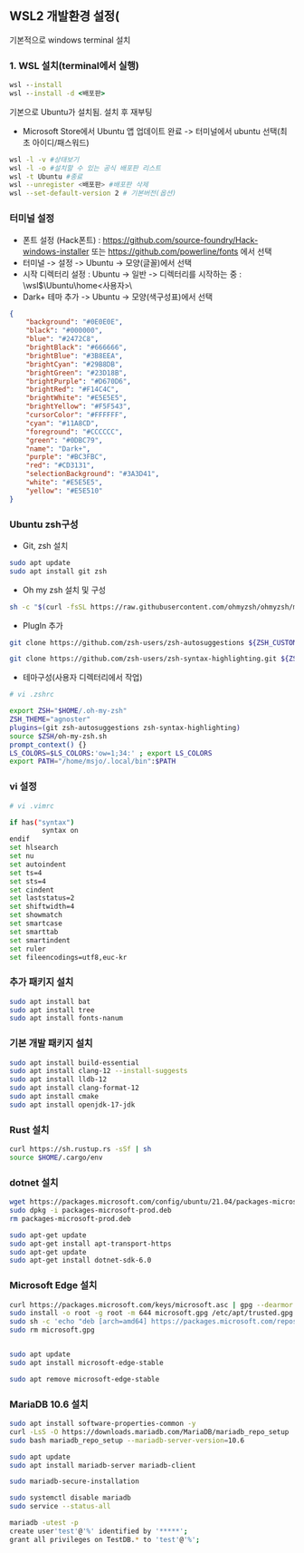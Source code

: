 ## WSL2 개발환경 설정(

기본적으로 windows terminal 설치

### 1. WSL 설치(terminal에서 실행)
```bat
wsl --install
wsl --install -d <배포판>
```

기본으로 Ubuntu가 설치됨. 설치 후 재부팅
* Microsoft Store에서 Ubuntu 앱 업데이트 완료 -> 터미널에서 ubuntu 선택(최초 아이디/패스워드)

```bash
wsl -l -v #상태보기 
wsl -l -o #설치할 수 있는 공식 배포판 리스트
wsl -t Ubuntu #종료
wsl --unregister <배포판> #배포판 삭제
wsl --set-default-version 2 # 기본버전(옵션)
```
### 터미널 설정

* 폰트 설정 (Hack폰트) : https://github.com/source-foundry/Hack-windows-installer 또는 https://github.com/powerline/fonts 에서 선택
* 터미널 -> 설정 ->  Ubuntu -> 모양(글꼴)에서 선택
* 시작 디렉터리 설정 : Ubuntu -> 일반 -> 디렉터리를 시작하는 중 : \\wsl$\Ubuntu\home\<사용자>\
* Dark+ 테마 추가 ->  Ubuntu -> 모양(색구성표)에서 선택
```json
{
    "background": "#0E0E0E",
    "black": "#000000",
    "blue": "#2472C8",
    "brightBlack": "#666666",
    "brightBlue": "#3B8EEA",
    "brightCyan": "#29B8DB",
    "brightGreen": "#23D18B",
    "brightPurple": "#D670D6",
    "brightRed": "#F14C4C",
    "brightWhite": "#E5E5E5",
    "brightYellow": "#F5F543",
    "cursorColor": "#FFFFFF",
    "cyan": "#11A8CD",
    "foreground": "#CCCCCC",
    "green": "#0DBC79",
    "name": "Dark+",
    "purple": "#BC3FBC",
    "red": "#CD3131",
    "selectionBackground": "#3A3D41",
    "white": "#E5E5E5",
    "yellow": "#E5E510"
}
```

### Ubuntu zsh구성

* Git, zsh 설치
```bash
sudo apt update
sudo apt install git zsh
```
* Oh my zsh 설치 및 구성
```bash
sh -c "$(curl -fsSL https://raw.githubusercontent.com/ohmyzsh/ohmyzsh/master/tools/install.sh)"
```

* PlugIn 추가
```bash
git clone https://github.com/zsh-users/zsh-autosuggestions ${ZSH_CUSTOM:-~/.oh-my-zsh/custom}/plugins/zsh-autosuggestions

git clone https://github.com/zsh-users/zsh-syntax-highlighting.git ${ZSH_CUSTOM:-~/.oh-my-zsh/custom}/plugins/zsh-syntax-highlighting
```

* 테마구성(사용자 디렉터리에서 작업)
```bash
# vi .zshrc

export ZSH="$HOME/.oh-my-zsh"
ZSH_THEME="agnoster"
plugins=(git zsh-autosuggestions zsh-syntax-highlighting)
source $ZSH/oh-my-zsh.sh
prompt_context() {}
LS_COLORS=$LS_COLORS:'ow=1;34:' ; export LS_COLORS
export PATH="/home/msjo/.local/bin":$PATH
```

### vi 설정
```bash
# vi .vimrc

if has("syntax")
        syntax on
endif
set hlsearch
set nu
set autoindent
set ts=4
set sts=4
set cindent
set laststatus=2
set shiftwidth=4
set showmatch
set smartcase
set smarttab
set smartindent
set ruler
set fileencodings=utf8,euc-kr
```

### 추가 패키지 설치
```bash
sudo apt install bat
sudo apt install tree
sudo apt install fonts-nanum
```

### 기본 개발 패키지 설치
```bash
sudo apt install build-essential
sudo apt install clang-12 --install-suggests
sudo apt install lldb-12
sudo apt install clang-format-12
sudo apt install cmake
sudo apt install openjdk-17-jdk
```

### Rust 설치
``` bash
curl https://sh.rustup.rs -sSf | sh
source $HOME/.cargo/env
```

### dotnet 설치
```bash
wget https://packages.microsoft.com/config/ubuntu/21.04/packages-microsoft-prod.deb -O packages-microsoft-prod.deb
sudo dpkg -i packages-microsoft-prod.deb
rm packages-microsoft-prod.deb

sudo apt-get update
sudo apt-get install apt-transport-https
sudo apt-get update
sudo apt-get install dotnet-sdk-6.0
```

### Microsoft Edge 설치
```bash
curl https://packages.microsoft.com/keys/microsoft.asc | gpg --dearmor > microsoft.gpg
sudo install -o root -g root -m 644 microsoft.gpg /etc/apt/trusted.gpg.d/
sudo sh -c 'echo "deb [arch=amd64] https://packages.microsoft.com/repos/edge stable main" > /etc/apt/sources.list.d/microsoft-edge-dev.list'
sudo rm microsoft.gpg


sudo apt update
sudo apt install microsoft-edge-stable

sudo apt remove microsoft-edge-stable
```

### MariaDB 10.6 설치
```bash
sudo apt install software-properties-common -y
curl -LsS -O https://downloads.mariadb.com/MariaDB/mariadb_repo_setup
sudo bash mariadb_repo_setup --mariadb-server-version=10.6

sudo apt update
sudo apt install mariadb-server mariadb-client

sudo mariadb-secure-installation 

sudo systemctl disable mariadb
sudo service --status-all

mariadb -utest -p
create user'test'@'%' identified by '*****';
grant all privileges on TestDB.* to 'test'@'%';
```
